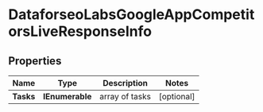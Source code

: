 # DataforseoLabsGoogleAppCompetitorsLiveResponseInfo


## Properties

| Name | Type | Description | Notes |
|------------ | ------------- | ------------- | -------------|
**Tasks** | **IEnumerable<DataforseoLabsGoogleAppCompetitorsLiveTaskInfo>** | array of tasks |[optional]|